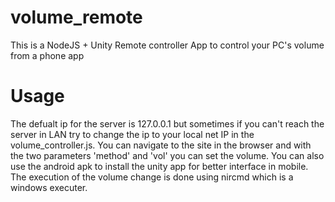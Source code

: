 # volume_remote
This is a NodeJS + Unity Remote controller App to control your PC's volume from a phone app

# Usage
The defualt ip for the server is 127.0.0.1 but sometimes if you can't reach the server in LAN try to change the ip to your local net IP in the volume_controller.js.
You can navigate to the site in the browser and with the two parameters 'method' and 'vol' you can set the volume.
You can also use the android apk to install the unity app for better interface in mobile.
The execution of the volume change is done using nircmd which is a windows executer. 
